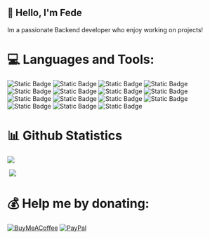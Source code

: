 ## 👋 Hello, I'm Fede
Im a passionate Backend developer who enjoy working on projects!

# 💻 Languages and Tools:
![Static Badge](https://img.shields.io/badge/Python-blue?style=flat&logo=python)
![Static Badge](https://img.shields.io/badge/Arduino-green?style=flat&logo=arduino)
![Static Badge](https://img.shields.io/badge/Bash-black?style=flat&logo=gnubash)
![Static Badge](https://img.shields.io/badge/Bootstrap-purple?style=flat&logo=bootstrap)
![Static Badge](https://img.shields.io/badge/Django-green?style=flat&logo=django)
![Static Badge](https://img.shields.io/badge/Express-black?style=flat&logo=express)
![Static Badge](https://img.shields.io/badge/HTML-orange?style=flat&logo=html5)
![Static Badge](https://img.shields.io/badge/Flask-black?style=flat&logo=flask)
![Static Badge](https://img.shields.io/badge/JavaScript-yellow?style=flat&logo=JavaScript)
![Static Badge](https://img.shields.io/badge/MariaDB-white?style=flat&logo=MariaDB)
![Static Badge](https://img.shields.io/badge/Linux-yellow?style=flat&logo=Linux)
![Static Badge](https://img.shields.io/badge/Swift-orange?style=flat&logo=Swift)
![Static Badge](https://img.shields.io/badge/MySQL-yellow?style=flat&logo=MySQL)
![Static Badge](https://img.shields.io/badge/Sqlite-blue?style=flat&logo=sqlite)
![Static Badge](https://img.shields.io/badge/Postman-orange?style=flat&logo=postman)

# 📊 Github Statistics
<img src="https://github-profile-trophy.vercel.app/?username=kunodee&theme=onedark&no-frame=true&no-bg=true&margin-w=4">

<!-- <img src="https://visitcount.itsvg.in/api?id=kunodee&label=Profile%20Views&icon=2&pretty=true"> -->
&nbsp;<img src="https://github-readme-stats.vercel.app/api/top-langs/?username=kunodee&theme=dark&hide_border=false&include_all_commits=false&count_private=false&layout=compact">

# 💰 Help me by donating:
[![BuyMeACoffee](https://img.shields.io/badge/Buy%20Me%20a%20Coffee-ffdd00?style=for-the-badge&logo=buy-me-a-coffee&logoColor=black)](https://buymeacoffee.com/kunode) 
[![PayPal](https://img.shields.io/badge/PayPal-00457C?style=for-the-badge&logo=paypal&logoColor=white)](https://paypal.me/DonateToKey)
